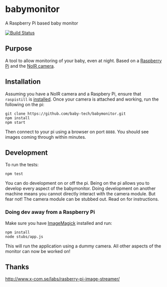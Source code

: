 # babymonitor

A Raspberry Pi based baby monitor

[![Build Status](https://snap-ci.com/baby-tech/babymonitor/branch/master/build_image)](https://snap-ci.com/baby-tech/babymonitor/branch/master)

## Purpose

A tool to allow monitoring of your baby, even at night. Based on a [Raspberry Pi](http://www.raspberrypi.org/) and the [NoIR camera](http://www.raspberrypi.org/products/pi-noir-camera/).

## Installation

Assuming you have a NoIR camera and a Raspbery Pi, ensure that `raspistill` is [installed](http://www.raspberrypi.org/documentation/configuration/camera.md). Once your camera is attached and working, run the following on the pi:

    git clone https://github.com/baby-tech/babymonitor.git
    npm install
    npm start

Then connect to your pi using a browser on port `8888`. You should see images coming through within minutes.

## Development

To run the tests:

    npm test

You can do development on or off the pi. Being on the pi allows you to develop every aspect of the babymonitor. Doing development on another machine means you cannot directly interact with the camera module. But fear not! The camera module can be stubbed out. Read on for instructions.

### Doing dev away from a Raspberry Pi

Make sure you have [ImageMagick](http://www.imagemagick.org/) installed and run:

    npm install
    node stubs/app.js

This will run the application using a dummy camera. All other aspects of the monitor can now be worked on!

## Thanks

http://www.x-com.se/labs/rasberry-pi-image-streamer/
